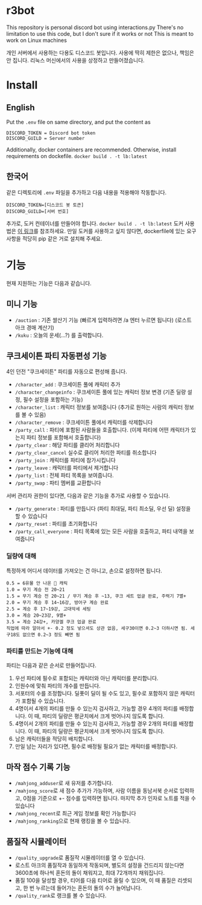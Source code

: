 # r3bot
This repository is personal discord bot using interactions.py
There's no limitation to use this code, but I don't sure if it works or not
This is meant to work on Linux machines

개인 서버에서 사용하는 다용도 디스코드 봇입니다.
사용에 딱히 제한은 없으나, 책임은 안 집니다.
리눅스 머신에서의 사용을 상정하고 만들어졌습니다.

# Install
## English
Put the `.env` file on same directory, and put the content as
```
DISCORD_TOKEN = Discord bot token
DISCORD_GUILD = Server number
```
Additionally, docker containers are recommended. Otherwise, install requirements on dockefile.
`docker build . -t lb:latest`

## 한국어
같은 디렉토리에 `.env` 파일을 추가하고 다음 내용을 적용해야 작동합니다.
```
DISCORD_TOKEN=[디스코드 봇 토큰]
DISCORD_GUILD=[서버 번호]
```
추가로, 도커 컨테이너를 만들어야 합니다.
`docker build . -t lb:latest`
도커 사용법은 [이 링크](https://docs.docker.com/engine/install/ubuntu/)를 참조하세요.
만일 도커를 사용하고 싶지 않다면, dockerfile에 있는 요구사항을 적당히 pip 같은 거로 설치해 주세요.
# 기능

현재 지원하는 기능은 다음과 같습니다.

## 미니 기능
- `/auction` : 기존 쌀산기 기능 (빠르게 입력하려면 /a 엔터 누르면 됩니다) (로스트 아크 경매 계산기)
- `/kuku` : 오늘의 운세(...?) 를 출력합니다.

## 쿠크세이튼 파티 자동편성 기능

4인 던전 "쿠크세이튼" 파티를 자동으로 편성해 줍니다.

- `/character_add` : 쿠크세이튼 풀에 캐릭터 추가
- `/character_changeinfo` : 쿠크세이튼 풀에 있는 캐릭터 정보 변경 (기존 딜량 설정, 필수 설정을 포함하는 기능)
- `/character_list` : 캐릭터 정보를 보여줍니다 (추가로 원하는 사람의 캐릭터 정보를 볼 수 있음)
- `/character_remove` : 쿠크세이튼 풀에서 캐릭터를 삭제합니다
- `/party_call` : 파티에 포함된 사람들을 호출합니다. (이제 파티에 어떤 캐릭터가 있는지 파티 정보를 포함해서 호출합니다)
- `/party_clear` : 해당 파티를 클리어 처리합니다
- `/party_clear_cancel` 실수로 클리어 처리한 파티를 취소합니다
- `/party_join` : 캐릭터를 파티에 참가시킵니다
- `/party_leave` : 캐릭터를 파티에서 제거합니다
- `/party_list` : 전체 파티 목록을 보여줍니다. 
- `/party_swap` : 파티 멤버를 교환합니다

서버 관리자 권한이 있다면, 다음과 같은 기능을 추가로 사용할 수 있습니다.
- `/party_generate` : 파티를 만듭니다 (파티 최대딜, 파티 최소딜, 우선 딜) 설정을 할 수 있습니다
- `/party_reset` : 파티를 초기화합니다
- `/party_call_everyone` : 파티 목록에 있는 모든 사람을 호출하고, 파티 내역을 보여줍니다

### 딜량에 대해
특정하게 어디서 데이터를 가져오는 건 아니고, 손으로 설정하면 됩니다.
```
0.5 = 6유물 안 나온 🚌 캐릭
1.0 = 무기 계승 전 20~21
1.5 = 무기 계승 전 20~21 / 무기 계승 후 ~13, 쿠크 세트 업글 완료, 주력기 7멸+
2.0 = 무기 계승 후 14~16강, 방어구 계승 완료
2.5 = 계승 후 17~19강, 고대악세 세팅 
3.0 = 계승 20~23강, 9멸+
3.5 = 계승 24강+, 카양겔 쿠크 업글 완료
직업에 따라 알아서 +- 0.2 정도 넣으셔도 상관 없음, 세구30이면 0.2~3 더하시면 됨. 세구18도 없으면 0.2~3 정도 빼면 됨
```

### 파티를 만드는 기능에 대해

파티는 다음과 같은 순서로 만들어집니다.
1. 우선 파티에 필수로 포함되는 캐릭터와 아닌 캐릭터를 분리합니다.
2. 인원수에 맞춰 파티의 개수를 만듭니다.
3. 서포터의 수를 조정합니다. 딜폿이 딜이 될 수도 있고, 필수로 포함하지 않은 캐릭터가 포함될 수 있습니다.
4. 4명이서 4개의 파티를 만들 수 있는지 검사하고, 가능할 경우 4개의 파티를 배정합니다. 이 때, 파티의 딜량은 평균치에서 크게 벗어나지 않도록 합니다.
5. 4명이서 2개의 파티를 만들 수 있는지 검사하고, 가능할 경우 2개의 파티를 배정합니다. 이 때, 파티의 딜량은 평균치에서 크게 벗어나지 않도록 합니다.
6. 남은 캐릭터들을 적당히 배치합니다.
7. 만일 남는 자리가 있다면, 필수로 배정될 필요가 없는 캐릭터를 배정합니다.

## 마작 점수 기록 기능
- `/mahjong_adduser`로 새 유저를 추가합니다.
- `/mahjong_score`로 새 점수 추가가 가능하며, 사람 이름을 동남서북 순서로 입력하고, 0점을 기준으로 +- 점수를 입력하면 됩니다. 마지막 추가 인자로 노트를 적을 수 있습니다
- `/mahjong_recent`로 최근 게임 정보를 확인 가능합니다
- `/mahjong_ranking`으로 현재 랭킹을 볼 수 있습니다.

## 품질작 시뮬레이터
- `/quality_upgrade`로 품질작 시뮬레이터를 열 수 있습니다. 
- 로스트 아크의 품질작과 동일하게 작동되며, 별도의 설정을 건드리지 않는다면 3600초에 하나씩 혼돈의 돌이 채워지고, 최대 72개까지 채워집니다.
- 품질 100을 달성할 경우, 티어를 다음 티어로 올릴 수 있으며, 이 때 품질은 리셋되고, 한 번 누르는데 들어가는 혼돈의 돌의 수가 늘어납니다.
- `/quality_rank`로 랭크를 볼 수 있습니다.
